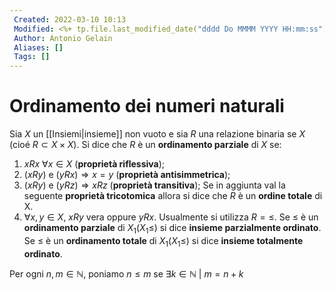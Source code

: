 ```yaml
---
 Created: 2022-03-10 10:13
 Modified: <%+ tp.file.last_modified_date("dddd Do MMMM YYYY HH:mm:ss") %>
 Author: Antonio Gelain
 Aliases: []
 Tags: []
---
```


# Ordinamento dei numeri naturali
Sia $X$ un [[Insiemi|insieme]] non vuoto e sia $R$ una relazione binaria se $X$ (cioé $R \subset X \times X$).
Si dice che $R$ è un **ordinamento parziale** di $X$ se:
1. $x R x\ \forall x \in X$ (**proprietà riflessiva**);
2. $(x R y)$ e $(y R x) \Rightarrow x = y$ (**proprietà antisimmetrica**);
3. $(x R y)$ e $(y R z) \Rightarrow x R z$ (**proprietà transitiva**);
   Se in aggiunta val la seguente **proprietà tricotomica** allora si dice che $R$ è un **ordine totale** di X.
4. $\forall x, y \in X$, $x R y$ vera oppure $y R x$.
   Usualmente si utilizza $R = \le$.
   Se $\le$ è un **ordinamento parziale** di $X_1 (X_1 \le)$ si dice **insieme parzialmente ordinato**.
   Se $\le$ è un **ordinamento totale** di $X_1 (X_1 \le)$ si dice **insieme totalmente ordinato**.

Per ogni $n, m \in \mathbb{N}$, poniamo $n \le m$ se $\exists k \in \mathbb{N}\ |\ m = n + k$